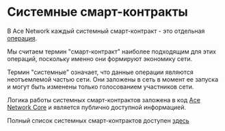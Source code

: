 # Системные смарт-контракты

В Ace Network каждый системный смарт-контракт - это отдельная [операция][1].

Мы считаем термин "смарт-контракт" наиболее подходящим для этих операций, поскольку именно они формируют экономику сети.

Термин "системные" означает, что данные операции являются неотъемлемой частью сети. Они заложены в сеть в момент ее запуска и могут быть изменены только голосованием участников сети.

Логика работы системных смарт-контрактов заложена в код [Ace Network Core][2] и является публично доступной информацией.

Полный список системных смарт-контрактов доступен [здесь][3]

[1]: ../glossary/operations.md
[2]: ../software/index.md#ace-network-core
[3]: ../list-of-operations/index.md